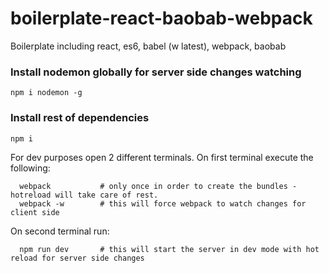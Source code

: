 # boilerplate-react-baobab-webpack
Boilerplate including react, es6, babel (w latest), webpack, baobab

### Install nodemon globally for server side changes watching
```
npm i nodemon -g
```

### Install rest of dependencies
```
npm i
```

For dev purposes open 2 different terminals.
On first terminal execute the following:
```
  webpack           # only once in order to create the bundles - hotreload will take care of rest.
  webpack -w        # this will force webpack to watch changes for client side
```

On second terminal run:
```
  npm run dev       # this will start the server in dev mode with hot reload for server side changes
```